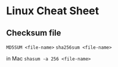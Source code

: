 # Linux Cheat Sheet

## Checksum file

`MD5SUM <file-name>`
`sha256sum <file-name>`

in Mac `shasum -a 256 <file-name>`